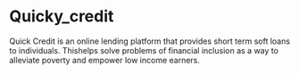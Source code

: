 # Quicky_credit

Quick Credit is an online lending platform that provides short term soft loans to individuals. Thishelps solve problems of financial inclusion as a way to alleviate poverty and empower low income earners. 
